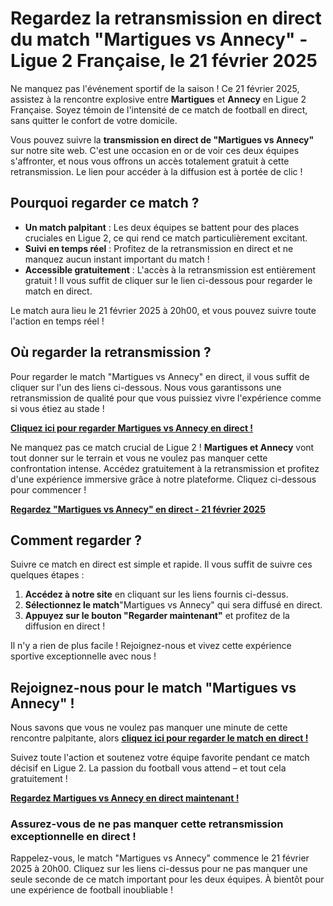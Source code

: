 # Regardez la retransmission en direct du match "Martigues vs Annecy" - Ligue 2 Française, le 21 février 2025

Ne manquez pas l'événement sportif de la saison ! Ce 21 février 2025, assistez à la rencontre explosive entre **Martigues** et **Annecy** en Ligue 2 Française. Soyez témoin de l'intensité de ce match de football en direct, sans quitter le confort de votre domicile.

Vous pouvez suivre la **transmission en direct de "Martigues vs Annecy"** sur notre site web. C'est une occasion en or de voir ces deux équipes s'affronter, et nous vous offrons un accès totalement gratuit à cette retransmission. Le lien pour accéder à la diffusion est à portée de clic !

## Pourquoi regarder ce match ?

- **Un match palpitant** : Les deux équipes se battent pour des places cruciales en Ligue 2, ce qui rend ce match particulièrement excitant.
- **Suivi en temps réel** : Profitez de la retransmission en direct et ne manquez aucun instant important du match !
- **Accessible gratuitement** : L'accès à la retransmission est entièrement gratuit ! Il vous suffit de cliquer sur le lien ci-dessous pour regarder le match en direct.

Le match aura lieu le 21 février 2025 à 20h00, et vous pouvez suivre toute l'action en temps réel !

## Où regarder la retransmission ?

Pour regarder le match "Martigues vs Annecy" en direct, il vous suffit de cliquer sur l'un des liens ci-dessous. Nous vous garantissons une retransmission de qualité pour que vous puissiez vivre l'expérience comme si vous étiez au stade !

**[Cliquez ici pour regarder Martigues vs Annecy en direct !](https://tinyurl.com/livestreamfreeo?st=Martigues+vs+Annecy&si=gh)**

Ne manquez pas ce match crucial de Ligue 2 ! **Martigues et Annecy** vont tout donner sur le terrain et vous ne voulez pas manquer cette confrontation intense. Accédez gratuitement à la retransmission et profitez d'une expérience immersive grâce à notre plateforme. Cliquez ci-dessous pour commencer !

**[Regardez "Martigues vs Annecy" en direct - 21 février 2025](https://tinyurl.com/livestreamfreeo?st=Martigues+vs+Annecy&si=gh)**

## Comment regarder ?

Suivre ce match en direct est simple et rapide. Il vous suffit de suivre ces quelques étapes :

1. **Accédez à notre site** en cliquant sur les liens fournis ci-dessus.
2. **Sélectionnez le match**"Martigues vs Annecy" qui sera diffusé en direct.
3. **Appuyez sur le bouton "Regarder maintenant"** et profitez de la diffusion en direct !

Il n'y a rien de plus facile ! Rejoignez-nous et vivez cette expérience sportive exceptionnelle avec nous !

## Rejoignez-nous pour le match "Martigues vs Annecy" !

Nous savons que vous ne voulez pas manquer une minute de cette rencontre palpitante, alors **[cliquez ici pour regarder le match en direct !](https://tinyurl.com/livestreamfreeo?st=Martigues+vs+Annecy&si=gh)**

Suivez toute l'action et soutenez votre équipe favorite pendant ce match décisif en Ligue 2. La passion du football vous attend – et tout cela gratuitement !

**[Regardez Martigues vs Annecy en direct maintenant !](https://tinyurl.com/livestreamfreeo?st=Martigues+vs+Annecy&si=gh)**

### Assurez-vous de ne pas manquer cette retransmission exceptionnelle en direct !

Rappelez-vous, le match "Martigues vs Annecy" commence le 21 février 2025 à 20h00. Cliquez sur les liens ci-dessus pour ne pas manquer une seule seconde de ce match important pour les deux équipes. À bientôt pour une expérience de football inoubliable !
